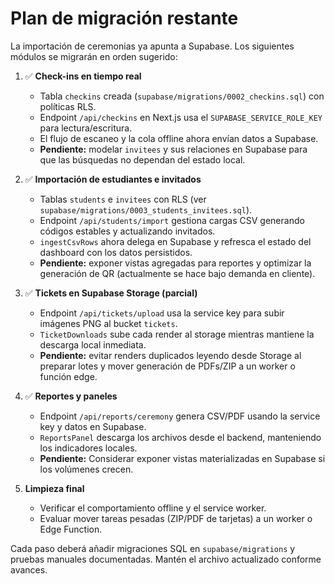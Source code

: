 # Plan de migración restante

La importación de ceremonias ya apunta a Supabase. Los siguientes módulos se migrarán en
orden sugerido:

1. ✅ **Check-ins en tiempo real**
   - Tabla `checkins` creada (`supabase/migrations/0002_checkins.sql`) con políticas RLS.
   - Endpoint `/api/checkins` en Next.js usa el `SUPABASE_SERVICE_ROLE_KEY` para lectura/escritura.
   - El flujo de escaneo y la cola offline ahora envían datos a Supabase.
   - **Pendiente:** modelar `invitees` y sus relaciones en Supabase para que las búsquedas no dependan del estado local.

2. ✅ **Importación de estudiantes e invitados**
   - Tablas `students` e `invitees` con RLS (ver `supabase/migrations/0003_students_invitees.sql`).
   - Endpoint `/api/students/import` gestiona cargas CSV generando códigos estables y actualizando invitados.
   - `ingestCsvRows` ahora delega en Supabase y refresca el estado del dashboard con los datos persistidos.
   - **Pendiente:** exponer vistas agregadas para reportes y optimizar la generación de QR (actualmente se hace bajo demanda en cliente).

3. ✅ **Tickets en Supabase Storage (parcial)**
   - Endpoint `/api/tickets/upload` usa la service key para subir imágenes PNG al bucket `tickets`.
   - `TicketDownloads` sube cada render al storage mientras mantiene la descarga local inmediata.
   - **Pendiente:** evitar renders duplicados leyendo desde Storage al preparar lotes y mover generación de PDFs/ZIP a un worker o función edge.

4. ✅ **Reportes y paneles**
   - Endpoint `/api/reports/ceremony` genera CSV/PDF usando la service key y datos en Supabase.
   - `ReportsPanel` descarga los archivos desde el backend, manteniendo los indicadores locales.
   - **Pendiente:** Considerar exponer vistas materializadas en Supabase si los volúmenes crecen.

5. **Limpieza final**
   - Verificar el comportamiento offline y el service worker.
   - Evaluar mover tareas pesadas (ZIP/PDF de tarjetas) a un worker o Edge Function.

Cada paso deberá añadir migraciones SQL en `supabase/migrations` y pruebas manuales
documentadas. Mantén el archivo actualizado conforme avances.
